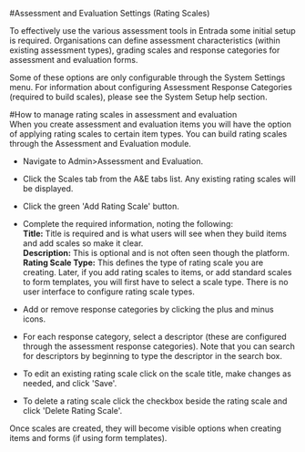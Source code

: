 #Assessment and Evaluation Settings (Rating Scales)

To effectively use the various assessment tools in Entrada some initial setup is required.  Organisations can define assessment characteristics (within existing assessment types), grading scales and response categories for assessment and evaluation forms.

Some of these options are only configurable through the System Settings menu.  For information about configuring Assessment Response Categories (required to build scales), please see the System Setup help section.

#How to manage rating scales in assessment and evaluation  
When you create assessment and evaluation items you will have the option of applying rating scales to certain item types.  You can build rating scales through the Assessment and Evaluation module.

* Navigate to Admin>Assessment and Evaluation.
* Click the Scales tab from the A&E tabs list.  Any existing rating scales will be displayed.
* Click the green 'Add Rating Scale' button.
* Complete the required information, noting the following:  
**Title:** Title is required and is what users will see when they build items and add scales so make it clear.  
**Description:** This is optional and is not often seen though the platform.  
**Rating Scale Type:** This defines the type of rating scale you are creating.  Later, if you add rating scales to items, or add standard scales to form templates, you will first have to select a scale type.  There is no user interface to configure rating scale types.  
* Add or remove response categories by clicking the plus and minus icons.
* For each response category, select a descriptor (these are configured through the assessment response categories).  Note that you can search for descriptors by beginning to type the descriptor in the search box.

* To edit an existing rating scale click on the scale title, make changes as needed, and click 'Save'.
* To delete a rating scale click the checkbox beside the rating scale and click 'Delete Rating Scale'.

Once scales are created, they will become visible options when creating items and forms (if using form templates).
